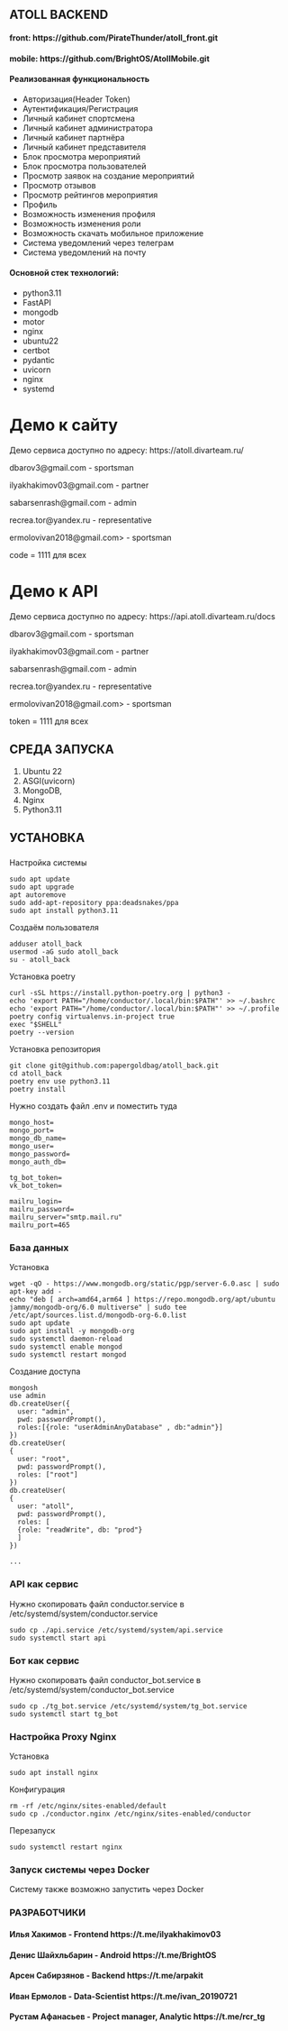 <h2>ATOLL BACKEND</h2>

<h4>front: https://github.com/PirateThunder/atoll_front.git </h4>
<h4>mobile: https://github.com/BrightOS/AtollMobile.git </h4>

<h4>Реализованная функциональность</h4>
<ul>
    <li>Авторизация(Header Token)</li>
    <li>Аутентификация/Регистрация</li>
    <li>Личный кабинет спортсмена</li>
    <li>Личный кабинет администратора</li>
    <li>Личный кабинет партнёра</li>
    <li>Личный кабинет представителя</li>
    <li>Блок просмотра мероприятий</li>
    <li>Блок просмотра пользователей</li>
    <li>Просмотр заявок на создание мероприятий</li>
    <li>Просмотр отзывов</li>
    <li>Просмотр рейтингов мероприятия</li>
    <li>Профиль</li>
    <li>Возможность изменения профиля</li>
    <li>Возможность изменения роли</li>
    <li>Возможность скачать мобильное приложение</li>
    <li>Система уведомлений через телеграм</li>
    <li>Система уведомлений на почту</li>
</ul>

<h4>Основной стек технологий:</h4>
<ul>
    <li>python3.11</li>
    <li>FastAPI</li>
    <li>mongodb</li>
    <li>motor</li>
    <li>nginx</li>
    <li>ubuntu22</li>
    <li>certbot</li>
    <li>pydantic</li>
    <li>uvicorn</li>
    <li>nginx</li>
    <li>systemd</li>
 </ul>


# Демо к сайту
<p>Демо сервиса доступно по адресу: https://atoll.divarteam.ru/</p>

<p>dbarov3@gmail.com - sportsman</p>
<p>ilyakhakimov03@gmail.com - partner</p>
<p>sabarsenrash@gmail.com - admin</p>
<p>recrea.tor@yandex.ru - representative</p>
<p>ermolovivan2018@gmail.com> - sportsman</p>

<p>code = 1111 для всех</p>


# Демо к API
<p>Демо сервиса доступно по адресу: https://api.atoll.divarteam.ru/docs</p>

<p>dbarov3@gmail.com - sportsman</p>
<p>ilyakhakimov03@gmail.com - partner</p>
<p>sabarsenrash@gmail.com - admin</p>
<p>recrea.tor@yandex.ru - representative</p>
<p>ermolovivan2018@gmail.com> - sportsman</p>

<p>token = 1111 для всех</p>


СРЕДА ЗАПУСКА
------------
1) Ubuntu 22
2) ASGI(uvicorn)
3) MongoDB,
4) Nginx
5) Python3.11


УСТАНОВКА
------------
###
Настройка системы
~~~
sudo apt update
sudo apt upgrade
apt autoremove
sudo add-apt-repository ppa:deadsnakes/ppa
sudo apt install python3.11
~~~
Создаём пользователя
~~~
adduser atoll_back
usermod -aG sudo atoll_back
su - atoll_back
~~~

Установка poetry
~~~
curl -sSL https://install.python-poetry.org | python3 -
echo 'export PATH="/home/conductor/.local/bin:$PATH"' >> ~/.bashrc
echo 'export PATH="/home/conductor/.local/bin:$PATH"' >> ~/.profile
poetry config virtualenvs.in-project true
exec "$SHELL"
poetry --version
~~~

Установка репозитория
~~~
git clone git@github.com:papergoldbag/atoll_back.git
cd atoll_back
poetry env use python3.11
poetry install
~~~

Нужно создать файл .env и поместить туда
~~~
mongo_host=
mongo_port=
mongo_db_name=
mongo_user=
mongo_password=
mongo_auth_db=

tg_bot_token=
vk_bot_token=

mailru_login=
mailru_password=
mailru_server="smtp.mail.ru"
mailru_port=465
~~~


### База данных
Установка
~~~
wget -qO - https://www.mongodb.org/static/pgp/server-6.0.asc | sudo apt-key add -
echo "deb [ arch=amd64,arm64 ] https://repo.mongodb.org/apt/ubuntu jammy/mongodb-org/6.0 multiverse" | sudo tee /etc/apt/sources.list.d/mongodb-org-6.0.list
sudo apt update
sudo apt install -y mongodb-org
sudo systemctl daemon-reload
sudo systemctl enable mongod
sudo systemctl restart mongod
~~~

Создание доступа
~~~
mongosh
use admin
db.createUser({
  user: "admin",
  pwd: passwordPrompt(),
  roles:[{role: "userAdminAnyDatabase" , db:"admin"}]
})
db.createUser(
{
  user: "root",
  pwd: passwordPrompt(),
  roles: ["root"]
})
db.createUser(
{
  user: "atoll",
  pwd: passwordPrompt(),
  roles: [
  {role: "readWrite", db: "prod"}
  ]
})

...
~~~


### API как сервис
Нужно скопировать файл conductor.service в /etc/systemd/system/conductor.service
~~~
sudo cp ./api.service /etc/systemd/system/api.service
sudo systemctl start api
~~~


### Бот как сервис
Нужно скопировать файл conductor_bot.service в /etc/systemd/system/conductor_bot.service
~~~
sudo cp ./tg_bot.service /etc/systemd/system/tg_bot.service
sudo systemctl start tg_bot
~~~


### Настройка Proxy Nginx
Установка
~~~
sudo apt install nginx
~~~
Конфигурация
~~~
rm -rf /etc/nginx/sites-enabled/default
sudo cp ./conductor.nginx /etc/nginx/sites-enabled/conductor
~~~
Перезапуск
~~~
sudo systemctl restart nginx
~~~


### Запуск системы через Docker
Систему также возможно запустить через Docker


### РАЗРАБОТЧИКИ
<h4>Илья Хакимов - Frontend https://t.me/ilyakhakimov03 </h4>
<h4>Денис Шайхльбарин - Android https://t.me/BrightOS </h4>
<h4>Арсен Сабирзянов - Backend https://t.me/arpakit </h4>
<h4>Иван Ермолов - Data-Scientist https://t.me/ivan_20190721 </h4>
<h4>Рустам Афанасьев - Project manager, Analytic https://t.me/rcr_tg </h4>
